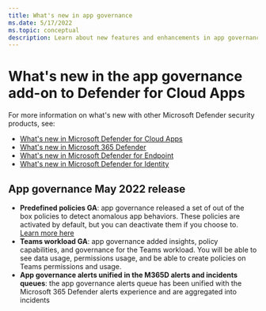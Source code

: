 ```yaml
---
title: What's new in app governance
ms.date: 5/17/2022
ms.topic: conceptual
description: Learn about new features and enhancements in app governance
---
```


# What's new in the app governance add-on to Defender for Cloud Apps

For more information on what's new with other Microsoft Defender security products, see:
- [What's new in Microsoft Defender for Cloud Apps](https://docs.microsoft.com/en-us/defender-cloud-apps/release-notes)
- [What's new in Microsoft 365 Defender](https://docs.microsoft.com/en-us/microsoft-365/security/defender/whats-new?view=o365-worldwide) 
- [What's new in Microsoft Defender for Endpoint](https://docs.microsoft.com/en-us/microsoft-365/security/defender-endpoint/whats-new-in-microsoft-defender-endpoint?view=o365-worldwide) 
- [What's new in Microsoft Defender for Identity](https://docs.microsoft.com/en-us/defender-for-identity/whats-new)


## App governance May 2022 release
- **Predefined policies GA**: app governance released a set of out of the box policies to detect anomalous app behaviors. These policies are activated by default, but you can deactivate them if you choose to. [Learn more here](https://docs.microsoft.com/en-us/defender-cloud-apps/app-governance-predefined-policies)
-  **Teams workload GA**: app governance added insights, policy capabilities, and governance for the Teams workload. You will be able to see data usage, permissions usage, and be able to create policies on Teams permissions and usage.
-  **App governance alerts unified in the M365D alerts and incidents queues**: the app governance alerts queue has been unified with the Microsoft 365 Defender alerts experience and are aggregated into incidents 
